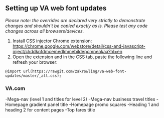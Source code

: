 ## Setting up VA web font updates
*Please note: the overrides are declared very strictly to demonstrate changes and shouldn't be copied exactly as is. Please test any code changes across all browsers/devices.*

1. Install CSS injector Chrome extension: https://chrome.google.com/webstore/detail/css-and-javascript-inject/ckddknfdmcemedlmmebildepcmneakaa?hl=en
2. Open the extension and in the CSS tab, paste the following line and refresh your browser:

`
@import url(https://rawgit.com/zakrowling/va-web-font-updates/master/_all.css);
`
### VA.com
-Mega-nav (level 1 and titles for level 2)
-Mega-nav business travel titles
-Homepage gradient panel title
-Homepage promo squares
-Heading 1 and heading 2 for content pages
-Top fares title
